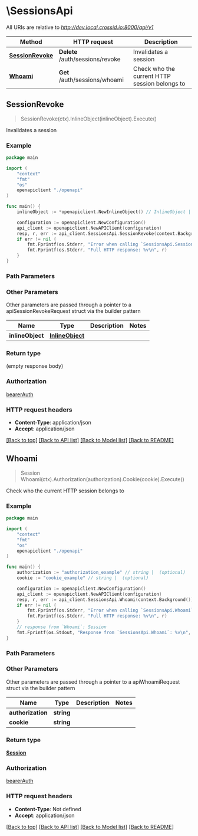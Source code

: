 # \SessionsApi

All URIs are relative to *http://dev.local.crossid.io:8000/api/v1*

Method | HTTP request | Description
------------- | ------------- | -------------
[**SessionRevoke**](SessionsApi.md#SessionRevoke) | **Delete** /auth/sessions/revoke | Invalidates a session
[**Whoami**](SessionsApi.md#Whoami) | **Get** /auth/sessions/whoami | Check who the current HTTP session belongs to



## SessionRevoke

> SessionRevoke(ctx).InlineObject(inlineObject).Execute()

Invalidates a session

### Example

```go
package main

import (
    "context"
    "fmt"
    "os"
    openapiclient "./openapi"
)

func main() {
    inlineObject := *openapiclient.NewInlineObject() // InlineObject |  (optional)

    configuration := openapiclient.NewConfiguration()
    api_client := openapiclient.NewAPIClient(configuration)
    resp, r, err := api_client.SessionsApi.SessionRevoke(context.Background()).InlineObject(inlineObject).Execute()
    if err != nil {
        fmt.Fprintf(os.Stderr, "Error when calling `SessionsApi.SessionRevoke``: %v\n", err)
        fmt.Fprintf(os.Stderr, "Full HTTP response: %v\n", r)
    }
}
```

### Path Parameters



### Other Parameters

Other parameters are passed through a pointer to a apiSessionRevokeRequest struct via the builder pattern


Name | Type | Description  | Notes
------------- | ------------- | ------------- | -------------
 **inlineObject** | [**InlineObject**](InlineObject.md) |  | 

### Return type

 (empty response body)

### Authorization

[bearerAuth](../README.md#bearerAuth)

### HTTP request headers

- **Content-Type**: application/json
- **Accept**: application/json

[[Back to top]](#) [[Back to API list]](../README.md#documentation-for-api-endpoints)
[[Back to Model list]](../README.md#documentation-for-models)
[[Back to README]](../README.md)


## Whoami

> Session Whoami(ctx).Authorization(authorization).Cookie(cookie).Execute()

Check who the current HTTP session belongs to

### Example

```go
package main

import (
    "context"
    "fmt"
    "os"
    openapiclient "./openapi"
)

func main() {
    authorization := "authorization_example" // string |  (optional)
    cookie := "cookie_example" // string |  (optional)

    configuration := openapiclient.NewConfiguration()
    api_client := openapiclient.NewAPIClient(configuration)
    resp, r, err := api_client.SessionsApi.Whoami(context.Background()).Authorization(authorization).Cookie(cookie).Execute()
    if err != nil {
        fmt.Fprintf(os.Stderr, "Error when calling `SessionsApi.Whoami``: %v\n", err)
        fmt.Fprintf(os.Stderr, "Full HTTP response: %v\n", r)
    }
    // response from `Whoami`: Session
    fmt.Fprintf(os.Stdout, "Response from `SessionsApi.Whoami`: %v\n", resp)
}
```

### Path Parameters



### Other Parameters

Other parameters are passed through a pointer to a apiWhoamiRequest struct via the builder pattern


Name | Type | Description  | Notes
------------- | ------------- | ------------- | -------------
 **authorization** | **string** |  | 
 **cookie** | **string** |  | 

### Return type

[**Session**](Session.md)

### Authorization

[bearerAuth](../README.md#bearerAuth)

### HTTP request headers

- **Content-Type**: Not defined
- **Accept**: application/json

[[Back to top]](#) [[Back to API list]](../README.md#documentation-for-api-endpoints)
[[Back to Model list]](../README.md#documentation-for-models)
[[Back to README]](../README.md)

